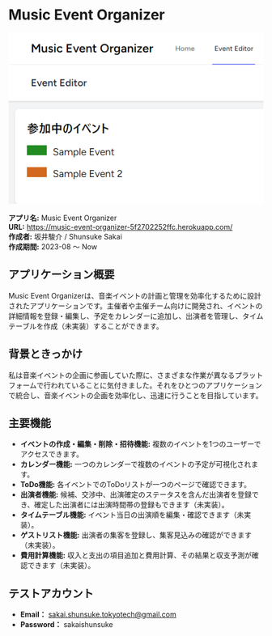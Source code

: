 # Music Event Organizer

![App Screenshot](/public/img/app-screenshot.png)

**アプリ名:** Music Event Organizer  
**URL:** https://music-event-organizer-5f2702252ffc.herokuapp.com/  
**作成者:** 坂井駿介 / Shunsuke Sakai  
**作成期間:** 2023-08 ～ Now

## アプリケーション概要

Music Event Organizerは、音楽イベントの計画と管理を効率化するために設計されたアプリケーションです。主催者や主催チーム向けに開発され、イベントの詳細情報を登録・編集し、予定をカレンダーに追加し、出演者を管理し、タイムテーブルを作成（未実装）することができます。

## 背景ときっかけ

私は音楽イベントの企画に参画していた際に、さまざまな作業が異なるプラットフォームで行われていることに気付きました。それをひとつのアプリケーションで統合し、音楽イベントの企画を効率化し、迅速に行うことを目指しています。

## 主要機能

- **イベントの作成・編集・削除・招待機能:** 複数のイベントを1つのユーザーでアクセスできます。
- **カレンダー機能:** 一つのカレンダーで複数のイベントの予定が可視化されます。
- **ToDo機能:** 各イベントでのToDoリストが一つのページで確認できます。
- **出演者機能:** 候補、交渉中、出演確定のステータスを含んだ出演者を登録でき、確定した出演者には出演時間帯の登録もできます（未実装）。
- **タイムテーブル機能:** イベント当日の出演順を編集・確認できます（未実装）。
- **ゲストリスト機能:** 出演者の集客を登録し、集客見込みの確認ができます（未実装）。
- **費用計算機能:** 収入と支出の項目追加と費用計算、その結果と収支予測が確認できます（未実装）。

## テストアカウント

- **Email：** sakai.shunsuke.tokyotech@gmail.com
- **Password：** sakaishunsuke
